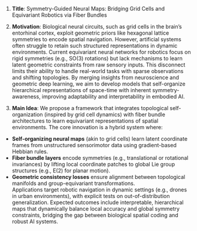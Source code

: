 1. **Title**: Symmetry-Guided Neural Maps: Bridging Grid Cells and Equivariant Robotics via Fiber Bundles  

2. **Motivation**: Biological neural circuits, such as grid cells in the brain’s entorhinal cortex, exploit geometric priors like hexagonal lattice symmetries to encode spatial navigation. However, artificial systems often struggle to retain such structured representations in dynamic environments. Current equivariant neural networks for robotics focus on rigid symmetries (e.g., SO(3) rotations) but lack mechanisms to learn latent geometric constraints from raw sensory inputs. This disconnect limits their ability to handle real-world tasks with sparse observations and shifting topologies. By merging insights from neuroscience and geometric deep learning, we aim to develop models that self-organize hierarchical representations of space-time with inherent symmetry-awareness, improving adaptability and interpretability in embodied AI.  

3. **Main Idea**: We propose a framework that integrates topological self-organization (inspired by grid cell dynamics) with fiber bundle architectures to learn equivariant representations of spatial environments. The core innovation is a hybrid system where:  
- **Self-organizing neural maps** (akin to grid cells) learn latent coordinate frames from unstructured sensorimotor data using gradient-based Hebbian rules.  
- **Fiber bundle layers** encode symmetries (e.g., translational or rotational invariances) by lifting local coordinate patches to global Lie group structures (e.g., E(2) for planar motion).  
- **Geometric consistency losses** ensure alignment between topological manifolds and group-equivariant transformations.  
Applications target robotic navigation in dynamic settings (e.g., drones in urban environments), with explicit tests on out-of-distribution generalization. Expected outcomes include interpretable, hierarchical maps that dynamically balance local accuracy and global symmetry constraints, bridging the gap between biological spatial coding and robust AI systems.
